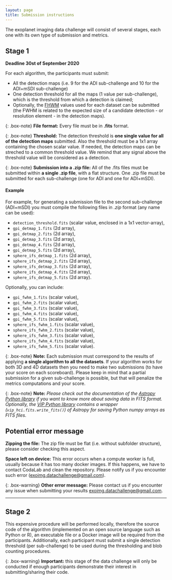 ```yaml
---
layout: page
title: Submission instructions
---
```


The exoplanet imaging data challenge will consist of several stages, each one with its own type of submission and metrics. 

## Stage 1

**Deadline 30st of September 2020**

For each algorithm, the participants must submit:
* All the detection maps (i.e. 9 for the ADI sub-challenge and 10 for the ADI+mSDI sub-challenge)
* One detection threshold for all the maps (1 value per sub-challenge), which is the threshold from which a detection is claimed;
* Optionally, the [FHWM](https://en.wikipedia.org/wiki/Full_width_at_half_maximum) values used for each dataset can be submitted (the FWHM is related to the expected size of a candidate detection - or resolution element - in the detection maps). 

{: .box-note}
**File format:** Every file must be in **.fits** format.

{: .box-note}
**Threshold:** The detection threshold is **one single value for all of the detection maps** submitted. Also the threshold must be a 1x1 array containing the chosen scalar value. If needed, the detection maps can be streched to a common threshold value. We remind that any signal above the threshold value will be considered as a detection.

{: .box-note}
**Submission into a .zip file:** All of the .fits files must be submitted within **a single .zip file**, with a flat structure.
One .zip file must be submitted for each sub-challenge (one for ADI and one for ADI+mSDI).


#### Example
For example, for generating a submission file to the second sub-challenge (ADI+mSDI) you must compile the following files in *.zip* format (any name can be used): 

* ``detection_threshold.fits`` (scalar value, enclosed in a 1x1 vector-array),
* ``gpi_detmap_1.fits`` (2d array),
* ``gpi_detmap_2.fits`` (2d array), 
* ``gpi_detmap_3.fits`` (2d array), 
* ``gpi_detmap_4.fits`` (2d array), 
* ``gpi_detmap_5.fits`` (2d array), 
* ``sphere_ifs_detmap_1.fits`` (2d array), 
* ``sphere_ifs_detmap_2.fits`` (2d array), 
* ``sphere_ifs_detmap_3.fits`` (2d array), 
* ``sphere_ifs_detmap_4.fits`` (2d array), 
* ``sphere_ifs_detmap_5.fits`` (2d array). 

Optionally, you can include:

* ``gpi_fwhm_1.fits`` (scalar value), 
* ``gpi_fwhm_2.fits`` (scalar value),
* ``gpi_fwhm_3.fits`` (scalar value),
* ``gpi_fwhm_4.fits`` (scalar value),
* ``gpi_fwhm_5.fits`` (scalar value), 
* ``sphere_ifs_fwhm_1.fits`` (scalar value), 
* ``sphere_ifs_fwhm_2.fits`` (scalar value), 
* ``sphere_ifs_fwhm_3.fits`` (scalar value), 
* ``sphere_ifs_fwhm_4.fits`` (scalar value), 
* ``sphere_ifs_fwhm_5.fits`` (scalar value). 

{: .box-note}
**Note:** Each submission must correspond to the results of applying **a single algorithm to all the datasets**. If your algorithm works for both 3D and 4D datasets then you need to make two submissions (to have your score on each scoreboard). Please keep in mind that a partial submission for a given sub-challenge is possible, but that will penalize the metrics computations and your score. 


{: .box-note}
**Note:** *Please check out the documentation of the [Astropy Python library](http://docs.astropy.org/en/stable/io/fits/) if you want to know more about saving data in FITS format. Optionally, the [VIP Python library]((https://github.com/vortex-exoplanet/VIP)) contains a wrapper (``vip_hci.fits.write_fits()``) of Astropy for saving Python numpy arrays as FITS files.*


## Potential error message

**Zipping the file:** The zip file must be flat (i.e. without subfolder structure), please consider checking this aspect.

**Space left on device:** This error occurs when a compute worker is full, usually because it has too many docker images. If this happens, we have to contact CodaLab and clean the repository. Please notify us if you encounter such error (<exoimg.datachallenge@gmail.com>).

{: .box-warning}
**Other error message:** Please contact us if you encounter any issue when submitting your results <exoimg.datachallenge@gmail.com>.

*** 

## Stage 2

This expensive procedure will be performed locally, therefore the source code of the algorithm (implemented on an open source language such as Python or R), an executable file or a Docker image will be required from the participants. Additionally, each participant must submit a single detection threshold (per sub-challenge) to be used during the thresholding and blob counting procedures.

{: .box-warning}
**Important:** this stage of the data challenge will only be conducted if enough participants demonstrate their interest in submitting/sharing their code. 
